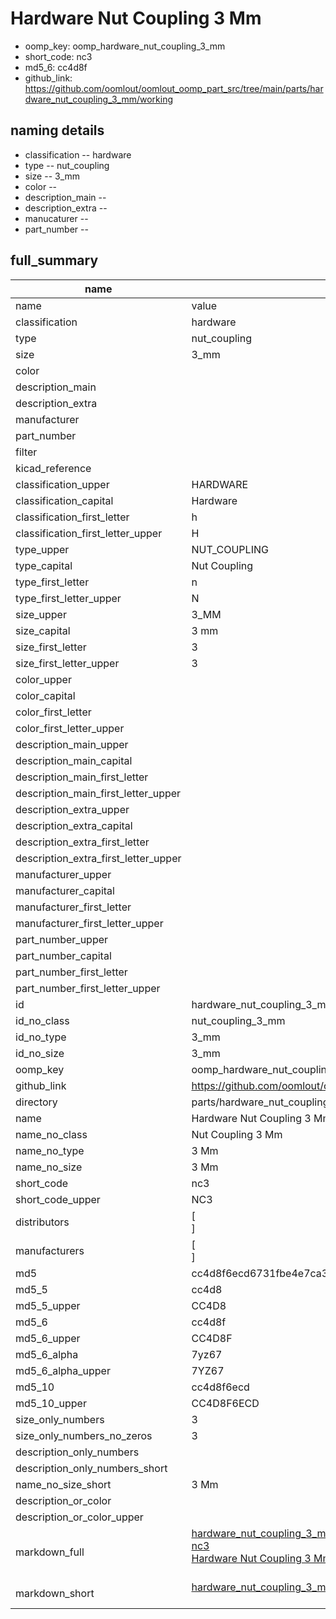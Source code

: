 # Hardware Nut Coupling 3 Mm

  
* oomp_key: oomp_hardware_nut_coupling_3_mm 
* short_code: nc3
* md5_6: cc4d8f  
* github_link: https://github.com/oomlout/oomlout_oomp_part_src/tree/main/parts/hardware_nut_coupling_3_mm/working  
## naming details
* classification -- hardware
* type -- nut_coupling
* size -- 3_mm
* color -- 
* description_main -- 
* description_extra -- 
* manucaturer -- 
* part_number -- 





## full_summary
| name | value | 
| --- | --- | 
| name | value | 
| classification | hardware | 
| type | nut_coupling | 
| size | 3_mm | 
| color |  | 
| description_main |  | 
| description_extra |  | 
| manufacturer |  | 
| part_number |  | 
| filter |  | 
| kicad_reference |  | 
| classification_upper | HARDWARE | 
| classification_capital | Hardware | 
| classification_first_letter | h | 
| classification_first_letter_upper | H | 
| type_upper | NUT_COUPLING | 
| type_capital | Nut Coupling | 
| type_first_letter | n | 
| type_first_letter_upper | N | 
| size_upper | 3_MM | 
| size_capital | 3 mm | 
| size_first_letter | 3 | 
| size_first_letter_upper | 3 | 
| color_upper |  | 
| color_capital |  | 
| color_first_letter |  | 
| color_first_letter_upper |  | 
| description_main_upper |  | 
| description_main_capital |  | 
| description_main_first_letter |  | 
| description_main_first_letter_upper |  | 
| description_extra_upper |  | 
| description_extra_capital |  | 
| description_extra_first_letter |  | 
| description_extra_first_letter_upper |  | 
| manufacturer_upper |  | 
| manufacturer_capital |  | 
| manufacturer_first_letter |  | 
| manufacturer_first_letter_upper |  | 
| part_number_upper |  | 
| part_number_capital |  | 
| part_number_first_letter |  | 
| part_number_first_letter_upper |  | 
| id | hardware_nut_coupling_3_mm | 
| id_no_class | nut_coupling_3_mm | 
| id_no_type | 3_mm | 
| id_no_size | 3_mm | 
| oomp_key | oomp_hardware_nut_coupling_3_mm | 
| github_link | https://github.com/oomlout/oomlout_oomp_part_src/tree/main/parts/hardware_nut_coupling_3_mm/working | 
| directory | parts/hardware_nut_coupling_3_mm | 
| name | Hardware Nut Coupling 3 Mm | 
| name_no_class | Nut Coupling 3 Mm | 
| name_no_type | 3 Mm | 
| name_no_size | 3 Mm | 
| short_code | nc3 | 
| short_code_upper | NC3 | 
| distributors | [<br>] | 
| manufacturers | [<br>] | 
| md5 | cc4d8f6ecd6731fbe4e7ca3572d4ab38 | 
| md5_5 | cc4d8 | 
| md5_5_upper | CC4D8 | 
| md5_6 | cc4d8f | 
| md5_6_upper | CC4D8F | 
| md5_6_alpha | 7yz67 | 
| md5_6_alpha_upper | 7YZ67 | 
| md5_10 | cc4d8f6ecd | 
| md5_10_upper | CC4D8F6ECD | 
| size_only_numbers | 3 | 
| size_only_numbers_no_zeros | 3 | 
| description_only_numbers |  | 
| description_only_numbers_short |   | 
| name_no_size_short | 3 Mm | 
| description_or_color |   | 
| description_or_color_upper |   | 
| markdown_full | [hardware_nut_coupling_3_mm](https://github.com/oomlout/oomlout_oomp_part_src/tree/main/parts/hardware_nut_coupling_3_mm/working)<br>[nc3](https://github.com/oomlout/oomlout_oomp_part_src/tree/main/parts/hardware_nut_coupling_3_mm/working)<br>[Hardware Nut Coupling 3 Mm](https://github.com/oomlout/oomlout_oomp_part_src/tree/main/parts/hardware_nut_coupling_3_mm/working)<br><br> | 
| markdown_short | [hardware_nut_coupling_3_mm](https://github.com/oomlout/oomlout_oomp_part_src/tree/main/parts/hardware_nut_coupling_3_mm/working)<br><br> | 
